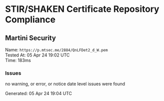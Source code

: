 # STIR/SHAKEN Certificate Repository Compliance

## Martini Security

Name: `https://p.mtsec.me/2884/QnLFDet2_d_W.pem`\
Tested At: 05 Apr 24 19:02 UTC\
Time: 183ms

### Issues

no warning, or error, or notice date level issues were found

Generated: 05 Apr 24 19:04 UTC
